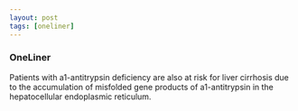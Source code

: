 ```yaml
---
layout: post
tags: [oneliner]
---
```



### OneLiner

Patients with a1-antitrypsin deficiency are also at risk for liver cirrhosis due to the accumulation of misfolded gene products of a1-antitrypsin in the hepatocellular endoplasmic reticulum.
